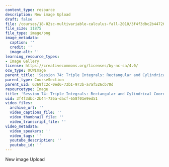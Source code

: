 ```yaml
---
content_type: resource
description: New image Upload
draft: false
file: /courses/18-02sc-multivariable-calculus-fall-2010/3f4f3dbc2b44726adacf658f01e9ed51_MIT18_02SC_L25Brds_8.png
file_size: 11875
file_type: image/png
image_metadata:
  caption: ''
  credit: ''
  image-alt: ''
learning_resource_types:
- Image Gallery
license: https://creativecommons.org/licenses/by-nc-sa/4.0/
ocw_type: OCWImage
parent_title: 'Session 74: Triple Integrals: Rectangular and Cylindrical Coordinates'
parent_type: CourseSection
parent_uid: 6369fc2c-0ed6-73b1-973b-a7af526cb70d
resourcetype: Image
title: 'Session 74: Triple Integrals: Rectangular and Cylindrical Coordinates 8'
uid: 3f4f3dbc-2b44-726a-dacf-658f01e9ed51
video_files:
  archive_url: ''
  video_captions_file: ''
  video_thumbnail_file: ''
  video_transcript_file: ''
video_metadata:
  video_speakers: ''
  video_tags: ''
  youtube_description: ''
  youtube_id: ''
---
```

New image Upload